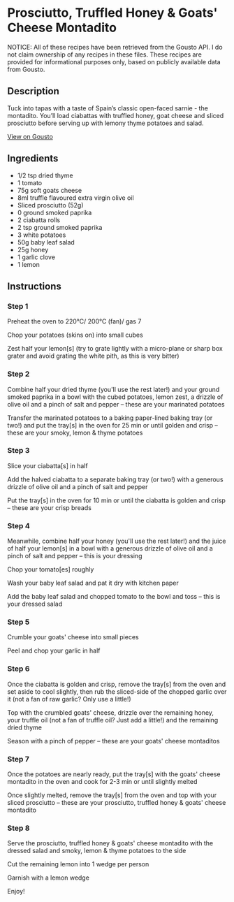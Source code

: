 # Prosciutto, Truffled Honey & Goats' Cheese Montadito

NOTICE: All of these recipes have been retrieved from the Gousto API. I do not claim ownership of any recipes in these files. These recipes are provided for informational purposes only, based on publicly available data from Gousto.

## Description

Tuck into tapas with a taste of Spain’s classic open-faced sarnie - the montadito. You’ll load ciabattas with truffled honey, goat cheese and sliced prosciutto before serving up with lemony thyme potatoes and salad.


[View on Gousto](https://www.gousto.co.uk/recipes/cookbook/prosciutto-truffled-honey-goats-cheese-montadito)

## Ingredients

- 1/2 tsp dried thyme
- 1 tomato
- 75g soft goats cheese
- 8ml truffle flavoured extra virgin olive oil
- Sliced prosciutto (52g)
- 0 ground smoked paprika
- 2 ciabatta rolls
- 2 tsp ground smoked paprika
- 3 white potatoes
- 50g baby leaf salad
- 25g honey
- 1 garlic clove
- 1 lemon

## Instructions


### Step 1

Preheat the oven to 220°C/ 200°C (fan)/ gas 7

Chop your potatoes (skins on) into small cubes

Zest half your lemon[s] (try to grate lightly with a micro-plane or sharp box grater and avoid grating the white pith, as this is very bitter)


### Step 2

Combine half your dried thyme (you'll use the rest later!) and your ground smoked paprika in a bowl with the cubed potatoes, lemon zest, a drizzle of olive oil and a pinch of salt and pepper – these are your marinated potatoes

Transfer the marinated potatoes to a baking paper-lined baking tray (or two!) and put the tray[s] in the oven for 25 min or until golden and crisp – these are your smoky, lemon & thyme potatoes


### Step 3

Slice your ciabatta[s] in half

Add the halved ciabatta to a separate baking tray (or two!) with a generous drizzle of olive oil and a pinch of salt and pepper

Put the tray[s] in the oven for 10 min or until the ciabatta is golden and crisp – these are your crisp breads


### Step 4

Meanwhile, combine half your honey (you'll use the rest later!) and the juice of half your<span class="text-danger"> </span>lemon[s] in a bowl with a generous drizzle of olive oil and a pinch of salt and pepper – this is your dressing

Chop your tomato[es] roughly

Wash your baby leaf salad and pat it dry with kitchen paper

Add the baby leaf salad and chopped tomato to the bowl and toss – this is your dressed salad


### Step 5

Crumble your goats' cheese into small pieces

Peel and chop your garlic in half


### Step 6

Once the ciabatta is golden and crisp, remove the tray[s] from the oven and set aside to cool slightly, then rub the sliced-side of the chopped garlic over it (not a fan of raw garlic? Only use a little!)

Top with the crumbled goats' cheese, drizzle over the remaining honey, your truffle oil (not a fan of truffle oil? Just add a little!) and the remaining dried thyme

Season with a pinch of pepper – these are your goats' cheese montaditos


### Step 7

Once the potatoes are nearly ready, put the tray[s] with the goats' cheese montadito in the oven and cook for 2-3 min or until slightly melted

Once slightly melted, remove the tray[s] from the oven and top with your sliced prosciutto – these are your prosciutto, truffled honey & goats' cheese montadito

### Step 8

Serve the prosciutto, truffled honey & goats' cheese montadito with the dressed salad and smoky, lemon & thyme potatoes to the side

Cut the remaining lemon into 1 wedge per person

Garnish with a lemon wedge

Enjoy!

